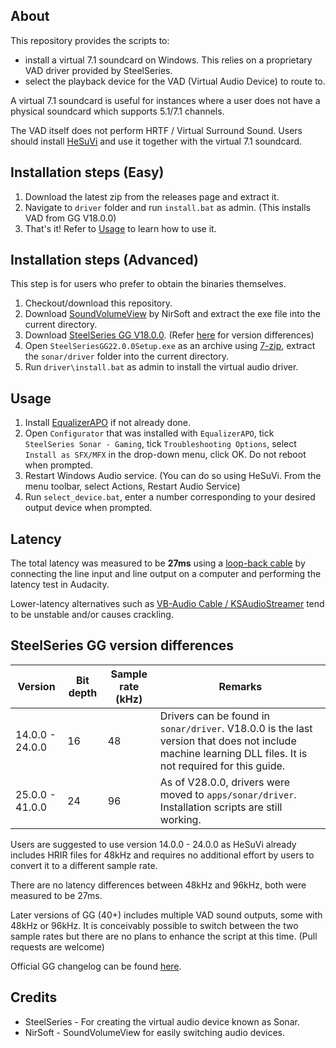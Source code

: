 ## About

This repository provides the scripts to:
- install a virtual 7.1 soundcard on Windows. This relies on a proprietary VAD driver provided by SteelSeries.
- select the playback device for the VAD (Virtual Audio Device) to route to.

A virtual 7.1 soundcard is useful for instances where a user does not have a physical soundcard which supports 5.1/7.1 channels.

The VAD itself does not perform HRTF / Virtual Surround Sound. Users should install [HeSuVi](https://sourceforge.net/p/hesuvi/) and use it together with the virtual 7.1 soundcard.

## Installation steps (Easy)

1. Download the latest zip from the releases page and extract it.
2. Navigate to `driver` folder and run `install.bat` as admin. (This installs VAD from GG V18.0.0)
3. That's it! Refer to [Usage](#usage) to learn how to use it.

## Installation steps (Advanced)

This step is for users who prefer to obtain the binaries themselves.

1. Checkout/download this repository.
2. Download [SoundVolumeView](https://www.nirsoft.net/utils/soundvolumeview-x64.zip) by NirSoft and extract the exe file into the current directory.
3. Download [SteelSeries GG V18.0.0](https://drivers.softpedia.com/get/KEYBOARD-and-MOUSE/Steelseries/SteelSeries-GG-Utility-18-0-0-64-bit.shtml). (Refer [here](#steelseries-gg-version-differences) for version differences)
4. Open `SteelSeriesGG22.0.0Setup.exe` as an archive using [7-zip](https://www.7-zip.org/download.html), extract the `sonar/driver` folder into the current directory.
5. Run `driver\install.bat` as admin to install the virtual audio driver.

## Usage

1. Install [EqualizerAPO](https://sourceforge.net/projects/equalizerapo/) if not already done.
2. Open `Configurator` that was installed with `EqualizerAPO`, tick `SteelSeries Sonar - Gaming`, tick `Troubleshooting Options`, select `Install as SFX/MFX` in the drop-down menu, click OK. Do not reboot when prompted.
3. Restart Windows Audio service. (You can do so using HeSuVi. From the menu toolbar, select Actions, Restart Audio Service)
4. Run `select_device.bat`, enter a number corresponding to your desired output device when prompted.

## Latency

The total latency was measured to be **27ms** using a [loop-back cable](https://manual.audacityteam.org/man/latency_test.html) by connecting the line input and line output on a computer and performing the latency test in Audacity.

Lower-latency alternatives such as [VB-Audio Cable / KSAudioStreamer](https://sourceforge.net/p/hesuvi/wiki/Help/#71-virtualization) tend to be unstable and/or causes crackling.

## SteelSeries GG version differences

| Version         | Bit depth | Sample rate (kHz) | Remarks                                                                                                    |
| --------------- | --------- | ----------------- | ---------------------------------------------------------------------------------------------------------- |
| 14.0.0 - 24.0.0 | 16        | 48                | Drivers can be found in `sonar/driver`. V18.0.0 is the last version that does not include machine learning DLL files. It is not required for this guide. |
| 25.0.0 - 41.0.0 | 24        | 96                | As of V28.0.0, drivers were moved to `apps/sonar/driver`. Installation scripts are still working.                                                    |

Users are suggested to use version 14.0.0 - 24.0.0 as HeSuVi already includes HRIR files for 48kHz and requires no additional effort by users to convert it to a different sample rate.

There are no latency differences between 48kHz and 96kHz, both were measured to be 27ms.

Later versions of GG (40+) includes multiple VAD sound outputs, some with 48kHz or 96kHz. It is conceivably possible to switch between the two sample rates but there are no plans to enhance the script at this time. (Pull requests are welcome)

Official GG changelog can be found [here](https://techblog.steelseries.com/).

## Credits

- SteelSeries - For creating the virtual audio device known as Sonar.
- NirSoft - SoundVolumeView for easily switching audio devices.
